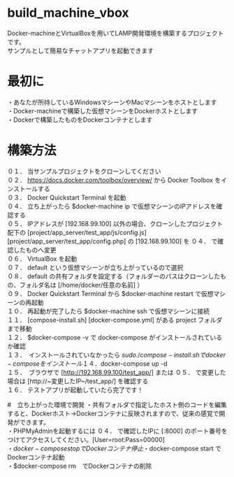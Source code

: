 # build_machine_vbox
Docker-machineとVirtualBoxを用いてLAMP開発環境を構築するプロジェクトです。  
サンプルとして簡易なチャットアプリを起動できます  

# 最初に
・あなたが所持しているWindowsマシーンやMacマシーンをホストとします  
・Docker-machineで構築した仮想マシーンをDockerホストとします  
・Dockerで構築したものをDockerコンテナとします  

# 構築方法
０１． 当サンプルプロジェクトをクローンしてください  
０２． https://docs.docker.com/toolbox/overview/ から Docker Toolbox をインストールする  
０３． Docker Quickstart Terminal を起動  
０４． 立ち上がったら $docker-machine ip で仮想マシーンのIPアドレスを確認する  
０５． IPアドレスが [192.168.99.100] 以外の場合、クローンしたプロジェクト配下の [project/app_server/test_app/js/config.js] [project/app_server/test_app/config.php] の [192.168.99.100] を ０４． で確認したものへ変更  
０６． VirtualBox を起動  
０７． default という仮想マシーンが立ち上がっているので選択  
０８． default の共有フォルダを設定する（フォルダーのパスはクローンしたもの、フォルダ名は [/home/docker/任意の名前] ）  
０９． Docker Quickstart Terminal から $docker-machine restart で仮想マシーンの再起動  
１０． 再起動が完了したら $docker-machine ssh で仮想マシーンに接続  
１１． [compose-install.sh] [docker-compose.yml] がある project フォルダまで移動  
１２． $docker-compose -v で docker-compose がインストールされているか確認  
１３．　インストールされていなかったら $sudo ./compose-install.sh で docker-compose をインストール  
１４．　$docker-compose up -d  
１５．　ブラウザで [http://192.168.99.100/test_app/] または ０５． で変更した場合は [http://~変更したIP~/test_app/] を確認する  
１６． テストアプリが起動していたら完了です！  

#　立ち上がった環境で開発
・共有フォルダで指定したホスト側のコードを編集すると、Dockerホスト→Dockerコンテナに反映されますので、従来の感覚で開発ができます。  
・PHPMyAdminを起動するには ０４． で確認したIPに [:8000] のポート番号をつけてアクセスしてください。[User=root:Pass=00000]  
・$docker-compose stop でDockerコンテナ停止  
・$docker-compose start でDockerコンテナ起動  
・$docker-compose rm　でDockerコンテナの削除  